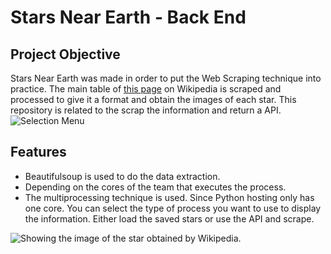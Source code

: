 # Stars Near Earth - Back End

## Project Objective
Stars Near Earth was made in order to put the Web Scraping technique into practice. The main table of [this page](https://en.wikipedia.org/wiki/List_of_nearest_stars_and_brown_dwarfs) on Wikipedia is scraped and processed to give it a format and obtain the images of each star. 
This repository is related to the scrap the information and return a API.
![Selection Menu](https://enriquechavezr.com/wp-content/uploads/2023/12/Stars_Near_Earth_1.png)

## Features

 - Beautifulsoup is used to do the data extraction. 
 - Depending on the cores of the team that executes the process.
 -  The multiprocessing technique is used. Since Python hosting only has one core. You can select the type of process you want to use to display the information. Either load the saved stars or use the API and scrape.

![Showing the image of the star obtained by Wikipedia.](https://enriquechavezr.com/wp-content/uploads/2023/12/Stars_Near_Earth_4.png)

